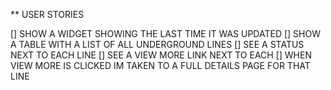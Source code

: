 \*\* USER STORIES

[] SHOW A WIDGET SHOWING THE LAST TIME IT WAS UPDATED
[] SHOW A TABLE WITH A LIST OF ALL UNDERGROUND LINES
[] SEE A STATUS NEXT TO EACH LINE
[] SEE A VIEW MORE LINK NEXT TO EACH
[] WHEN VIEW MORE IS CLICKED IM TAKEN TO A FULL DETAILS PAGE FOR THAT LINE

